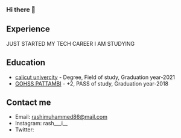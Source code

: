 ### Hi there 👋

<!--
**rashi8643/rashi8643** is a ✨ _special_ ✨ repository because its `README.md` (this file) appears on your GitHub profile.

Here are some ideas to get you started:

- 🔭 I’m currently working on ...
- 🌱 I’m currently learning ...
- 👯 I’m looking to collaborate on ...
- 🤔 I’m looking for help with ...
- 💬 Ask me about ...
- 📫 How to reach me: ...
- 😄 Pronouns: ...
- ⚡ Fun fact: ...
-->

## Experience
JUST STARTED MY TECH CAREER
   I AM STUDYING

## Education

- [calicut univercity](link) - Degree, Field of study, Graduation year-2021
- [GOHSS PATTAMBI](link) - +2, PASS of study, Graduation year-2018


## Contact me

- Email: rashimuhammed86@mail.com
- Instagram: rash___i__ 
- Twitter:
